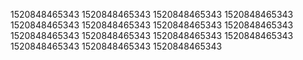 1520848465343
1520848465343
1520848465343
1520848465343
1520848465343
1520848465343
1520848465343
1520848465343
1520848465343
1520848465343
1520848465343
1520848465343
1520848465343
1520848465343
1520848465343